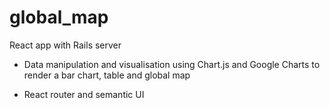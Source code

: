 # global_map

React app with Rails server

- Data manipulation and visualisation using Chart.js and Google Charts to render a bar chart, table and global map

- React router and semantic UI
